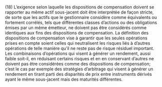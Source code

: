 (18) L’exigence selon laquelle les dispositions de compensation doivent se rapporter au même actif sous-jacent doit être interprétée de façon stricte, de sorte que les actifs que le gestionnaire considère comme équivalents ou fortement corrélés, tels que différentes classes d’actions ou des obligations émises par un même émetteur, ne doivent pas être considérés comme identiques aux fins des dispositions de compensation. La définition des dispositions de compensation vise à garantir que les seules opérations prises en compte soient celles qui neutralisent les risques liés à d’autres opérations de telle manière qu’il ne reste pas de risque résiduel important. Les combinaisons d’opérations qui visent à générer un rendement, aussi faible soit-il, en réduisant certains risques et en en conservant d’autres ne doivent pas être considérées comme des dispositions de compensation; c’est le cas par exemple des stratégies d’arbitrage qui visent à générer un rendement en tirant parti des disparités de prix entre instruments dérivés ayant le même sous-jacent mais des maturités différentes.